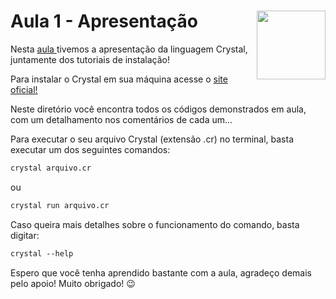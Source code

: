 # Aula 1 - Apresentação <img width="110px" align="right" src="https://cdn.jsdelivr.net/gh/devicons/devicon/icons/crystal/crystal-original.svg"/>

Nesta <a href="https://youtu.be/OuapD2fGuHY"> aula </a> tivemos a apresentação da linguagem Crystal, juntamente dos tutoriais de instalação! </br>

Para instalar o Crystal em sua máquina acesse o <a href="https://crystal-lang.org/install/"> site oficial!</a>

Neste diretório você encontra todos os códigos demonstrados em aula, com um detalhamento nos comentários de cada um...

Para executar o seu arquivo Crystal (extensão .cr) no terminal, basta executar um dos seguintes comandos:

```md
crystal arquivo.cr
```
ou 
```md
crystal run arquivo.cr
```

Caso queira mais detalhes sobre o funcionamento do comando, basta digitar:

```md
crystal --help
```

Espero que você tenha aprendido bastante com a aula, agradeço demais pelo apoio! Muito obrigado! 😉
